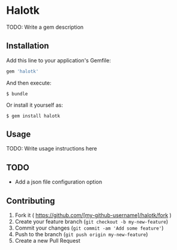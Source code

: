 # Halotk

TODO: Write a gem description

## Installation

Add this line to your application's Gemfile:

```ruby
gem 'halotk'
```

And then execute:

    $ bundle

Or install it yourself as:

    $ gem install halotk

## Usage

TODO: Write usage instructions here

## TODO

* Add a json file configuration option

## Contributing

1. Fork it ( https://github.com/[my-github-username]/halotk/fork )
2. Create your feature branch (`git checkout -b my-new-feature`)
3. Commit your changes (`git commit -am 'Add some feature'`)
4. Push to the branch (`git push origin my-new-feature`)
5. Create a new Pull Request

